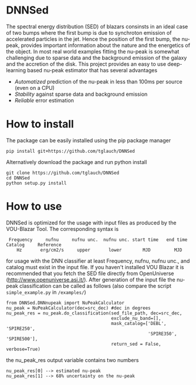 # DNNSed

The spectral energy distribution (SED) of blazars consinsts in an ideal case of two bumps where the first bump is due to synchroton emission of accelerated particles in the jet. Hence the position of the first bump, the nu-peak, provides important information about the nature and the energetics of the object. In most real world examples fitting the nu-peak is somewhat challenging due to sparse data and the background emission of the galaxy and the accretion of the disk. This project provides an easy to use deep-learning based nu-peak estimator that has several advantages

- *Automatized* prediction of the nu-peak in less than 100ms per source (even on a CPU)
- *Stability* against sparse data and background emission
- *Reliable* error estimation


# How to install

The package can be easily installed using the pip package manager 

```pip install git+https://github.com/tglauch/DNNSed```

Alternatively download the package and run python install

``` 
git clone https://github.com/tglauch/DNNSed
cd DNNSed
python setup.py install
```

# How to use

DNNSed is optimized for the usage with input files as produced by the VOU-Blazar Tool. The corresponding syntax is

```
 Frequency     nufnu     nufnu unc.  nufnu unc. start time   end time   Catalog     Reference
    Hz       erg/cm2/s     upper       lower        MJD         MJD  
```

for usage with the DNN classifier at least Frequency, nufnu, nufnu unc., and catalog must exist in the input file. If you haven't installed VOU Blazar it is recommended that you fetch the SED file directly from OpenUniverse (http://www.openuniverse.asi.it/).  After generation of the input file the nu-peak classification can be called as follows (also compare the script `simple_example.py` in `/examples/`)

```
from DNNSed.DNNnupeak import NuPeakCalculator 
nu_peak = NuPeakCalculator(dec=src_dec) #dec in degrees
nu_peak_res = nu_peak.do_classification(sed_file_path, dec=src_dec,
                                        exclude_nu_band=[],
                                        mask_catalog=['DEBL', 'SPIRE250',
                                                      'SPIRE350', 'SPIRE500'],
                                        return_sed = False, verbose=True)
```

the nu_peak_res output variable contains two numbers 

```
nu_peak_res[0] --> estimated nu-peak
nu_peak_res[1] --> 68% uncertainty on the nu-peak
```
